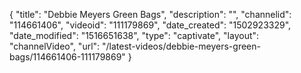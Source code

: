 {
    "title": "Debbie Meyers Green Bags",
    "description": "",
    "channelid": "114661406",
    "videoid": "111179869",
    "date_created": "1502923329",
    "date_modified": "1516651638",
    "type": "captivate",
    "layout": "channelVideo",
    "url": "\/latest-videos\/debbie-meyers-green-bags\/114661406-111179869"
}